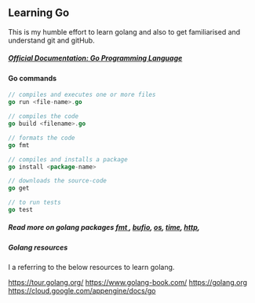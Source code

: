 ## Learning Go

This is my humble effort to learn golang and also to get familiarised and understand git and gitHub.


#####  [Official Documentation: Go Programming Language](https://golang.org/doc/)


#### Go commands

```go
// compiles and executes one or more files
go run <file-name>.go

// compiles the code
go build <filename>.go

// formats the code
go fmt 

// compiles and installs a package
go install <package-name>

// downloads the source-code
go get 

// to run tests
go test
```

##### Read more on golang packages [fmt ](https://golang.org/pkg/fmt/),  [bufio](https://golang.org/pkg/bufio/),  [os](https://golang.org/pkg/os/),  [time](https://golang.org/pkg/time/),  [http](https://golang.org/pkg/net/http/),

##### Golang resources

I a referring to the below resources to learn golang.

https://tour.golang.org/
https://www.golang-book.com/
https://golang.org
https://cloud.google.com/appengine/docs/go

